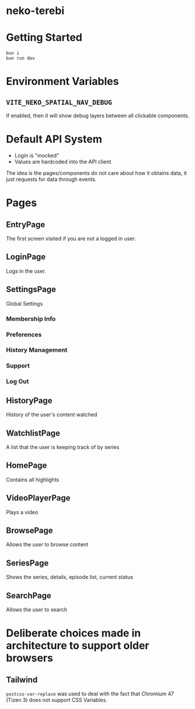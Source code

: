 # neko-terebi

# Getting Started

```
bun i
bun run dev
```

# Environment Variables

## `VITE_NEKO_SPATIAL_NAV_DEBUG`

If enabled, then it will show debug layers between all clickable components.

# Default API System

- Login is "mocked"
- Values are hardcoded into the API client

The idea is the pages/components do not care about how it obtains data, it just requests for data through events.

# Pages

## EntryPage

The first screen visited if you are not a logged in user.

## LoginPage

Logs in the user.

## SettingsPage

Global Settings

### Membership Info

### Preferences

### History Management

### Support

### Log Out

## HistoryPage

History of the user's content watched

## WatchlistPage

A list that the user is keeping track of by series

## HomePage

Contains all highlights

## VideoPlayerPage

Plays a video

## BrowsePage

Allows the user to browse content

## SeriesPage

Shows the series, details, episode list, current status

## SearchPage

Allows the user to search

# Deliberate choices made in architecture to support older browsers

## Tailwind

`postcss-var-replace` was used to deal with the fact that Chromium 47 (Tizen 3) does not support CSS Variables.
